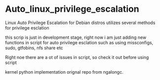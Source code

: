 # Auto_linux_privilege_escalation
Linux Auto Privilege Escalation for Debian distros
utilizes several methods for privilege esclation

this scrip is just in development stage, right now i am just adding new functions in script for auto privilege esclation
such as using missconfigs, sudo, gtfobins, nfs share etc

Right noe there are a ot of issues in script, so check it out before using script

kernel python implementation orignal repo from ngalongc.

